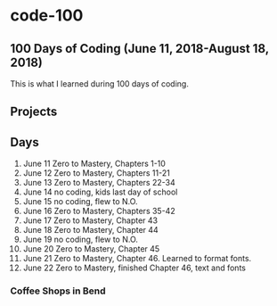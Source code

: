 # code-100
## 100 Days of Coding (June 11, 2018-August 18, 2018)
This is what I learned during 100 days of coding.

## Projects

## Days
1. June 11 Zero to Mastery, Chapters 1-10
2. June 12 Zero to Mastery, Chapters 11-21
3. June 13 Zero to Mastery, Chapters 22-34
4. June 14 no coding, kids last day of school
5. June 15 no coding, flew to N.O.
6. June 16 Zero to Mastery, Chapters 35-42
7. June 17 Zero to Mastery, Chapter 43
8. June 18 Zero to Mastery, Chapter 44
9. June 19 no coding, flew to N.O.
10. June 20 Zero to Mastery, Chapter 45
11. June 21 Zero to Mastery, Chapter 46. Learned to format fonts.
12. June 22 Zero to Mastery, finished Chapter 46, text and fonts

### Coffee Shops in Bend

